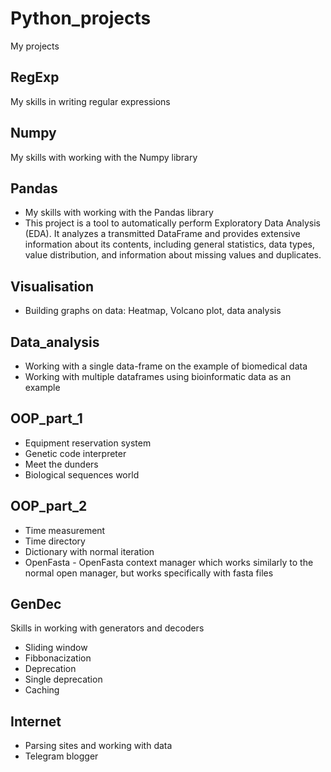 # Python_projects
My projects
## RegExp
My skills in writing regular expressions
## Numpy
My skills with working with the Numpy library
## Pandas
- My skills with working with the Pandas library
- This project is a tool to automatically perform Exploratory Data Analysis (EDA). It analyzes a transmitted DataFrame and provides extensive information about its contents, including general statistics, data types, value distribution, and information about missing values and duplicates.
## Visualisation
- Building graphs on data: Heatmap, Volcano plot, data analysis
## Data_analysis
- Working with a single data-frame on the example of biomedical data
- Working with multiple dataframes using bioinformatic data as an example
## OOP_part_1
- Equipment reservation system
- Genetic code interpreter
- Meet the dunders
- Biological sequences world
## OOP_part_2
- Time measurement
- Time directory
- Dictionary with normal iteration
- OpenFasta - OpenFasta context manager which works similarly to the normal open manager, but works specifically with fasta files
## GenDec
Skills in working with generators and decoders
- Sliding window
- Fibbonacization
- Deprecation
- Single deprecation
- Caching
## Internet
- Parsing sites and working with data
- Telegram blogger

